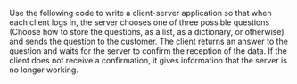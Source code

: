 Use the following code to write a client-server application so that when each client logs in, 
the server chooses one of three possible questions 
(Choose how to store the questions, as a list, as a dictionary, or otherwise) 
and sends the question to the customer. 
The client returns an answer to the question and waits for the server to confirm the reception of the data. 
If the client does not receive a confirmation, it gives information that the server is no longer working.
